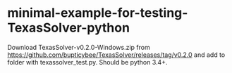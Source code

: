 # minimal-example-for-testing-TexasSolver-python

Download TexasSolver-v0.2.0-Windows.zip from https://github.com/bupticybee/TexasSolver/releases/tag/v0.2.0 and add to folder with texassolver_test.py. Should be python 3.4+.
